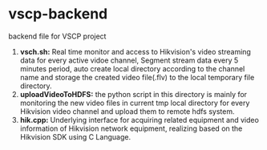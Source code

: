 # vscp-backend
backend file for VSCP project

1. **vsch.sh:** Real time monitor and access to Hikvision's video streaming data for every active vidoe channel, Segment stream data every 5 minutes period, auto create local directory according to the channel name and storage the created video file(.flv) to the local temporary file directory.
2. **uploadVideoToHDFS:** the python script in this directory is mainly for monitoring the new video files in current tmp local directory for every Hikvision video channel and upload them to remote hdfs system.
3. **hik.cpp:**  Underlying interface for acquiring related equipment and video information of Hikvision network equipment, realizing based on the Hikvision SDK using C Language.
